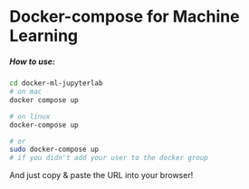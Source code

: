 # Docker-compose for Machine Learning

##### How to use:
```bash
cd docker-ml-jupyterlab
# on mac
docker compose up

# on linux
docker-compose up

# or 
sudo docker-compose up 
# if you didn't add your user to the docker group
```
And just copy & paste the URL into your browser!
